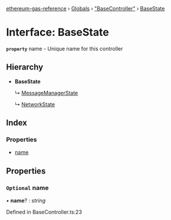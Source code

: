 [ethereum-gas-reference](../README.md) › [Globals](../globals.md) › ["BaseController"](../modules/_basecontroller_.md) › [BaseState](_basecontroller_.basestate.md)

# Interface: BaseState

**`property`** name - Unique name for this controller

## Hierarchy

* **BaseState**

  ↳ [MessageManagerState](_message_manager_abstractmessagemanager_.messagemanagerstate.md)

  ↳ [NetworkState](_networkcontroller_.networkstate.md)

## Index

### Properties

* [name](_basecontroller_.basestate.md#optional-name)

## Properties

### `Optional` name

• **name**? : *string*

Defined in BaseController.ts:23
